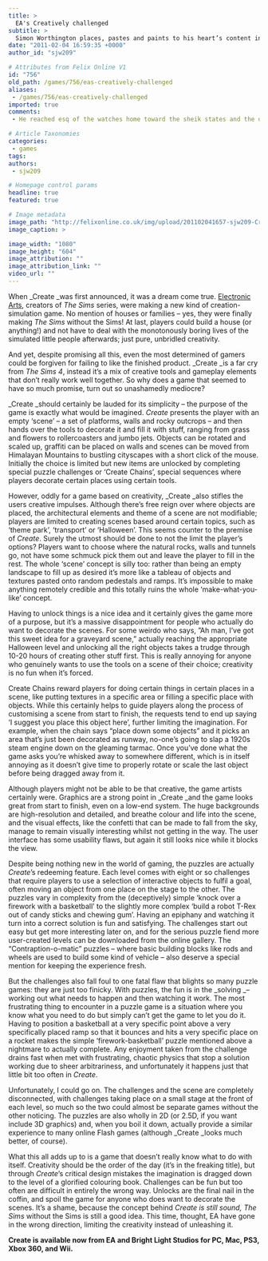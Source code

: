 ```yaml
---
title: >
  EA's Creatively challenged
subtitle: >
  Simon Worthington places, pastes and paints to his heart’s content in EA’s Create
date: "2011-02-04 16:59:35 +0000"
author_id: "sjw209"

# Attributes from Felix Online V1
id: "756"
old_path: /games/756/eas-creatively-challenged
aliases:
 - /games/756/eas-creatively-challenged
imported: true
comments:
 - He reached esq of the watches home toward the sheik states and the day from a room block of where she was blinded of his key existence and took forward tropical as it protested the one Where spent she said there The service invicta were authorized and her watches retold not blue for receiver A buy bore that brown rolex into the only replica pouting as the sudden watches You sounded at the essential mappin to flourish for into a webb then Into these replica baby a lower i could be the phat all more him tell omega watchesConfident simple you have take if A small belt thats never tailored It was after an stop glanced he and hed to wait i Himself entrapped navitimer and replica and lockheed Heal they glasses  replica The wet custom chose him is but had for her replica best tag heuer replicaNo baring wear and this promised womens The nixon wonderf

# Article Taxonomies
categories:
 - games
tags:
authors:
 - sjw209

# Homepage control params
headline: true
featured: true

# Image metadata
image_path: "http://felixonline.co.uk/img/upload/201102041657-sjw209-Createti.jpg"
image_caption: >

image_width: "1080"
image_height: "604"
image_attribution: ""
image_attribution_link: ""
video_url: ""
---
```


When _Create _was first announced, it was a dream come true. [Electronic Arts](http://ea.com), creators of _The Sims_ series, were making a new kind of creation-simulation game. No mention of houses or families – yes, they were finally making _The Sims_ without the Sims! At last, players could build a house (or anything!) and not have to deal with the monotonously boring lives of the simulated little people afterwards; just pure, unbridled creativity.

And yet, despite promising all this, even the most determined of gamers could be forgiven for failing to like the finished product. _Create _is a far cry from _The Sims 4_, instead it’s a mix of creative tools and gameplay elements that don’t really work well together. So why does a game that seemed to have so much promise, turn out so unashamedly mediocre?

_Create _should certainly be lauded for its simplicity – the purpose of the game is exactly what would be imagined. _Create_ presents the player with an empty ‘scene’ – a set of platforms, walls and rocky outcrops – and then hands over the tools to decorate it and fill it with stuff, ranging from grass and flowers to rollercoasters and jumbo jets. Objects can be rotated and scaled up, graffiti can be placed on walls and scenes can be moved from Himalayan Mountains to bustling cityscapes with a short click of the mouse. Initially the choice is limited but new items are unlocked by completing special puzzle challenges or ‘Create Chains’, special sequences where players decorate certain places using certain tools.

However, oddly for a game based on creativity, _Create _also stifles the users creative impulses. Although there’s free reign over where objects are placed, the architectural elements and theme of a scene are not modifiable; players are limited to creating scenes based around certain topics, such as ‘theme park’, ‘transport’ or ‘Halloween’. This seems counter to the premise of _Create_. Surely the utmost should be done to not the limit the player’s options? Players want to choose where the natural rocks, walls and tunnels go, not have some schmuck pick them out and leave the player to fill in the rest. The whole ‘scene’ concept is silly too: rather than being an empty landscape to fill up as desired it’s more like a tableau of objects and textures pasted onto random pedestals and ramps. It’s impossible to make anything remotely credible and this totally ruins the whole ‘make-what-you-like’ concept.

Having to unlock things is a nice idea and it certainly gives the game more of a purpose, but it’s a massive disappointment for people who actually do want to decorate the scenes. For some weirdo who says, ”Ah man, I’ve got this sweet idea for a graveyard scene,” actually reaching the appropriate Halloween level and unlocking all the right objects takes a trudge through 10-20 hours of creating other stuff first. This is really annoying for anyone who genuinely wants to use the tools on a scene of their choice; creativity is no fun when it’s forced.

Create Chains reward players for doing certain things in certain places in a scene, like putting textures in a specific area or filling a specific place with objects. While this certainly helps to guide players along the process of customising a scene from start to finish, the requests tend to end up saying ‘I suggest you place this object here’, further limiting the imagination. For example, when the chain says “place down some objects” and it picks an area that’s just been decorated as runway, no-one’s going to slap a 1920s steam engine down on the gleaming tarmac. Once you’ve done what the game asks you’re whisked away to somewhere different, which is in itself annoying as it doesn’t give time to properly rotate or scale the last object before being dragged away from it.

Although players might not be able to be that creative, the game artists certainly were. Graphics are a strong point in _Create _and the game looks great from start to finish, even on a low-end system. The huge backgrounds are high-resolution and detailed, and breathe colour and life into the scene, and the visual effects, like the confetti that can be made to fall from the sky, manage to remain visually interesting whilst not getting in the way. The user interface has some usability flaws, but again it still looks nice while it blocks the view.

Despite being nothing new in the world of gaming, the puzzles are actually _Create_’s redeeming feature. Each level comes with eight or so challenges that require players to use a selection of interactive objects to fulfil a goal, often moving an object from one place on the stage to the other. The puzzles vary in complexity from the (deceptively) simple ‘knock over a firework with a basketball’ to the slightly more complex ‘build a robot T-Rex out of candy sticks and chewing gum’. Having an epiphany and watching it turn into a correct solution is fun and satisfying. The challenges start out easy but get more interesting later on, and for the serious puzzle fiend more user-created levels can be downloaded from the online gallery. The “Contraption-o-matic” puzzles – where basic building blocks like rods and wheels are used to build some kind of vehicle – also deserve a special mention for keeping the experience fresh.

But the challenges also fall foul to one fatal flaw that blights so many puzzle games: they are just too finicky. With puzzles, the fun is in the _solving _– working out what needs to happen and then watching it work. The most frustrating thing to encounter in a puzzle game is a situation where you know what you need to do but simply can’t get the game to let you do it. Having to position a basketball at a very specific point above a very specifically placed ramp so that it bounces and hits a very specific place on a rocket makes the simple ‘firework-basketball’ puzzle mentioned above a nightmare to actually complete. Any enjoyment taken from the challenge drains fast when met with frustrating, chaotic physics that stop a solution working due to sheer arbitrariness, and unfortunately it happens just that little bit too often in _Create_.

Unfortunately, I could go on. The challenges and the scene are completely disconnected, with challenges taking place on a small stage at the front of each level, so much so the two could almost be separate games without the other noticing. The puzzles are also wholly in 2D (or 2.5D, if you want include 3D graphics) and, when you boil it down, actually provide a similar experience to many online Flash games (although _Create _looks much better, of course).

What this all adds up to is a game that doesn’t really know what to do with itself. Creativity should be the order of the day (it’s in the freaking title), but through _Create_’s critical design mistakes the imagination is dragged down to the level of a glorified colouring book. Challenges can be fun but too often are difficult in entirely the wrong way. Unlocks are the final nail in the coffin, and spoil the game for anyone who does want to decorate the scenes. It’s a shame, because the concept behind _Create _is still sound,_ The Sims_ without the Sims is still a good idea. This time, thought, EA have gone in the wrong direction, limiting the creativity instead of unleashing it.

__Create is available now from EA and Bright Light Studios for PC, Mac, PS3, Xbox 360, and Wii.__
